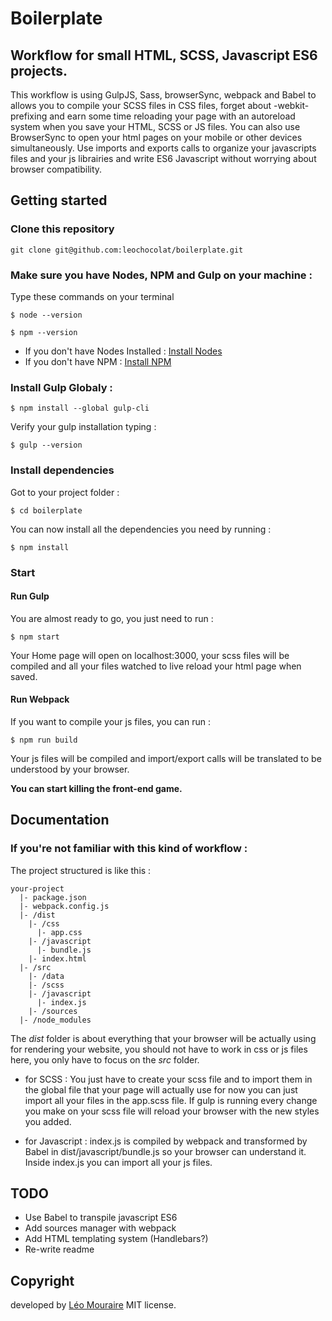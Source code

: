 # Boilerplate
## Workflow for small HTML, SCSS, Javascript ES6 projects.

This workflow is using GulpJS, Sass, browserSync, webpack and Babel to allows you to compile your SCSS files in CSS files, forget about -webkit- prefixing and earn some time reloading your page with an autoreload system when you save your HTML, SCSS or JS files. 
You can also use BrowserSync to open your html pages on your mobile or other devices simultaneously.
Use imports and exports calls to organize your javascripts files and your js librairies and write ES6 Javascript without worrying about browser compatibility. 

## Getting started


### Clone this repository

```
git clone git@github.com:leochocolat/boilerplate.git
```

### Make sure you have Nodes, NPM and Gulp on your machine :

Type these commands on your terminal 
```
$ node --version
```
```
$ npm --version
```

* If you don't have Nodes Installed : 
[Install Nodes](https://nodejs.org/en/download/) 
* If you don't have NPM : 
[Install NPM](https://www.npmjs.com/get-npm) 

### Install Gulp Globaly :
```
$ npm install --global gulp-cli
```

Verify your gulp installation typing :
```
$ gulp --version
```

### Install dependencies

Got to your project folder : 
```
$ cd boilerplate
```
You can now install all the dependencies you need by running : 
```
$ npm install
```

### Start

#### Run Gulp
You are almost ready to go, you just need to run : 
```
$ npm start
```
Your Home page will open on localhost:3000, your scss files will be compiled and all your files watched to live reload your html page when saved.

#### Run Webpack

If you want to compile your js files, you can run :
```
$ npm run build
```

Your js files will be compiled and import/export calls will be translated to be understood by your browser.

**You can start killing the front-end game.**

## Documentation

### If you're not familiar with this kind of workflow : 

The project structured is like this : 
```
your-project
  |- package.json
  |- webpack.config.js
  |- /dist
    |- /css
      |- app.css
    |- /javascript
      |- bundle.js
    |- index.html
  |- /src
    |- /data
    |- /scss
    |- /javascript
      |- index.js
    |- /sources
  |- /node_modules
```
The *dist* folder is about everything that your browser will be actually using for rendering your website, you should not have to work in css or js files here, you only have to focus on the *src* folder.

* for SCSS : You just have to create your scss file and to import them in the global file that your page will actually use for now you can just import all your files in the app.scss file. If gulp is running every change you make on your scss file will reload your browser with the new styles you added. 

* for Javascript : index.js is compiled by webpack and transformed by Babel in dist/javascript/bundle.js so your browser can understand it. Inside index.js you can import all your js files.  

## TODO

* Use Babel to transpile javascript ES6
* Add sources manager with webpack
* Add HTML templating system (Handlebars?)
* Re-write readme

## Copyright

developed by [Léo Mouraire](https://leomouraire.com)
MIT license.
